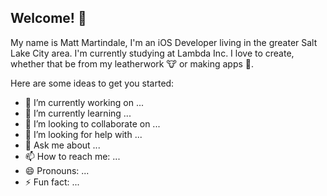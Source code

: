 ## Welcome! 👋
My name is Matt Martindale, I'm an iOS Developer living in the greater Salt Lake City area. I'm currently studying at Lambda Inc. I love to create, whether that be from my leatherwork 🐮 or making apps 📱.

Here are some ideas to get you started:

- 🔭 I’m currently working on ...
- 🌱 I’m currently learning ...
- 👯 I’m looking to collaborate on ...
- 🤔 I’m looking for help with ...
- 💬 Ask me about ...
- 📫 How to reach me: ...
- 😄 Pronouns: ...
- ⚡ Fun fact: ...
